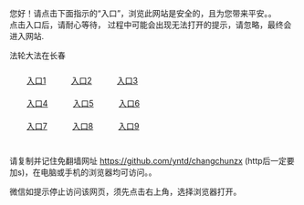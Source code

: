 您好！请点击下面指示的“入口”，浏览此网站是安全的，且为您带来平安。。 <br/>
点击入口后，请耐心等待， 过程中可能会出现无法打开的提示，请忽略，最终会进入网站. </br>

法轮大法在长春<br/>
<div style="padding:10px"><a style="margin:20px" target="_blank" href="https://d2gc7hag5g7vbr.cloudfront.net/2Qpsp?jfjivnog" id="ccLink1" rel="nofollow">入口1</a> <a target="_blank" style="margin:20px" href="https://d3r0c2fuwf994v.cloudfront.net/2Qpsp?mhihafd" id="ccLink2" rel="nofollow">入口2</a> <a style="margin:20px" target="_blank" href="https://d1qvfwar3xaha9.cloudfront.net/2Qpsp?cvwjfmx" id="ccLink3" rel="nofollow">入口3</a></div>

<div style="padding:10px" ><a style="margin:20px" target="_blank" href="https://d2gc7hag5g7vbr.cloudfront.net/2Qpsp?jfjivnog" id="ccLink4" rel="nofollow">入口4</a> <a style="margin:20px" href="https://d3r0c2fuwf994v.cloudfront.net/2Qpsp?mhihafd" target="_blank" id="ccLink5" rel="nofollow">入口5</a> <a style="margin:20px" href="https://d1qvfwar3xaha9.cloudfront.net/2Qpsp?cvwjfmx" target="_blank" id="ccLink6" rel="nofollow">入口6</a></div>

<div style="padding:10px"><a style="margin:20px" target="_blank" href="https://d2gc7hag5g7vbr.cloudfront.net/2Qpsp?jfjivnog" id="ccLink7" rel="nofollow">入口7</a> <a style="margin:20px" href="https://d3r0c2fuwf994v.cloudfront.net/2Qpsp?mhihafd" target="_blank" id="ccLink8" rel="nofollow">入口8</a> <a style="margin:20px" target="_blank" href="https://d1qvfwar3xaha9.cloudfront.net/2Qpsp?cvwjfmx" id="ccLink9" rel="nofollow">入口9</a></div>

<br/>



请复制并记住免翻墙网址 https://github.com/yntd/changchunzx (http后一定要加s)，在电脑或手机的浏览器均可访问。。<br/>

微信如提示停止访问该网页，须先点击右上角，选择浏览器打开。
